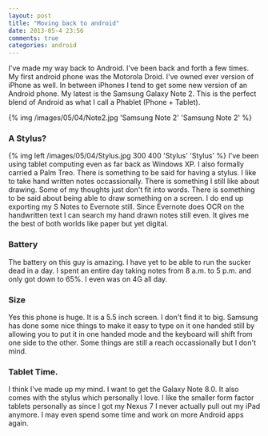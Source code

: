 ```yaml
---
layout: post
title: "Moving back to android"
date: 2013-05-4 23:56
comments: true
categories: android
---
```


I've made my way back to Android. I've been back and forth a few times. My first android phone was the Motorola Droid. I've owned ever version of iPhone as well. In between iPhones I tend to get some new version of an Android phone. My latest is the Samsung Galaxy Note 2. This is the perfect blend of Android as what I call a Phablet (Phone + Tablet).  

{% img /images/05/04/Note2.jpg 'Samsung Note 2' 'Samsung Note 2' %}

### A Stylus?

{% img left /images/05/04/Stylus.jpg 300 400 'Stylus' 'Stylus' %}
I've been using tablet computing even as far back as Windows XP. I also formally carried a Palm Treo. There is something to be said for having a stylus. I like to take hand written notes occassionally. There is something I still like about drawing. Some of my thoughts just don't fit into words. There is something to be said about being able to draw something on a screen. I do end up exporting my S Notes to Evernote still. Since Evernote does OCR on the handwritten text I can search my hand drawn notes still even. It gives me the best of both worlds like paper but yet digital.

### Battery

The battery on this guy is amazing. I have yet to be able to run the sucker dead in a day. I spent an entire day taking notes from 8 a.m. to 5 p.m. and only got down to 65%. I even was on 4G all day. 

### Size

Yes this phone is huge. It is a 5.5 inch screen. I don't find it to big. Samsung has done some nice things to make it easy to type on it one handed still by allowing you to put it in one handed mode and the keyboard will shift from one side to the other. Some things are still a reach occassionally but I don't mind.  

### Tablet Time.

I think I've made up my mind. I want to get the Galaxy Note 8.0. It also comes with the stylus which personally I love. I like the smaller form factor tablets personally as since I got my Nexus 7 I never actually pull out my iPad anymore. I may even spend some time and work on more Android apps again. 
